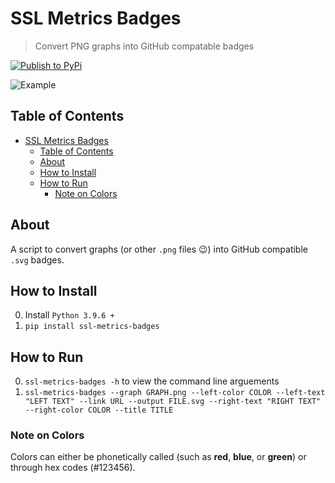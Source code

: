# SSL Metrics Badges

> Convert PNG graphs into GitHub compatable badges

[![Publish to PyPi](https://github.com/SoftwareSystemsLaboratory/ssl-metrics-badges/actions/workflows/pypi.yml/badge.svg)](https://github.com/SoftwareSystemsLaboratory/ssl-metrics-badges/actions/workflows/pypi.yml)

![Example](tests/badge.svg)

## Table of Contents

- [SSL Metrics Badges](#ssl-metrics-badges)
  - [Table of Contents](#table-of-contents)
  - [About](#about)
  - [How to Install](#how-to-install)
  - [How to Run](#how-to-run)
    - [Note on Colors](#note-on-colors)

## About

A script to convert graphs (or other `.png` files 😉) into GitHub compatible `.svg` badges.

## How to Install

0. Install `Python 3.9.6 +`
1. `pip install ssl-metrics-badges`

## How to Run

0. `ssl-metrics-badges -h` to view the command line arguements
1. `ssl-metrics-badges --graph GRAPH.png --left-color COLOR --left-text "LEFT TEXT" --link URL --output FILE.svg --right-text "RIGHT TEXT" --right-color COLOR --title TITLE`

### Note on Colors

Colors can either be phonetically called (such as **red**, **blue**, or **green**) or through hex codes (#123456).
